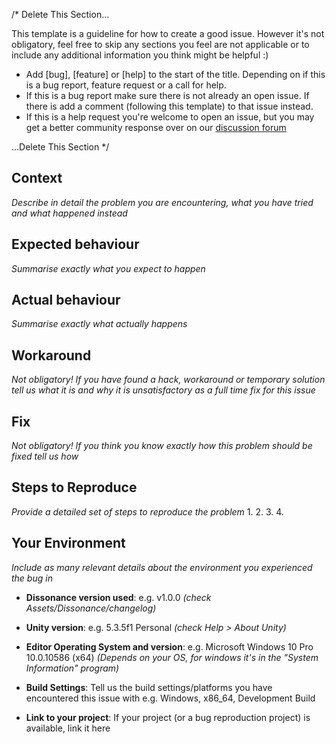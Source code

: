 /* Delete This Section...

This template is a guideline for how to create a good issue. However it's not obligatory, feel free to skip any sections you feel are not applicable or to include any additional information you think might be helpful :)

 - Add [bug], [feature] or [help] to the start of the title. Depending on if this is a bug report, feature request or a call for help.
 - If this is a bug report make sure there is not already an open issue. If there is add a comment (following this template) to that issue instead.
 - If this is a help request you're welcome to open an issue, but you may get a better community response over on our [discussion forum](https://www.reddit.com/r/dissonance_voip)

...Delete This Section */

## Context
_Describe in detail the problem you are encountering, what you have tried and what happened instead_

## Expected behaviour
_Summarise exactly what you expect to happen_

## Actual behaviour
_Summarise exactly what actually happens_

## Workaround
_Not obligatory! If you have found a hack, workaround or temporary solution tell us what it is and why it is unsatisfactory as a full time fix for this issue_

## Fix
_Not obligatory! If you think you know exactly how this problem should be fixed tell us how_

## Steps to Reproduce
_Provide a detailed set of steps to reproduce the problem_
1.
2.
3.
4.

## Your Environment
_Include as many relevant details about the environment you experienced the bug in_

- **Dissonance version used**: e.g. v1.0.0 _(check Assets/Dissonance/changelog)_

- **Unity version**: e.g. 5.3.5f1 Personal _(check Help > About Unity)_

- **Editor Operating System and version**: e.g. Microsoft Windows 10 Pro 10.0.10586 (x64) _(Depends on your OS, for windows it's in the "System Information" program)_

- **Build Settings**: Tell us the build settings/platforms you have encountered this issue with e.g. Windows, x86_64, Development Build

- **Link to your project**: If your project (or a bug reproduction project) is available, link it here